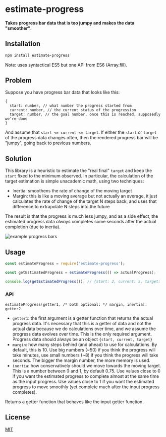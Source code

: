 # estimate-progress

**Takes progress bar data that is too jumpy and makes the data "smoother"**.

## Installation

```sh
npm install estimate-progress
```

Note: uses syntactical ES5 but one API from ES6 (Array.fill).

## Problem

Suppose you have progress bar data that looks like this:

```
{
  start: number, // what number the progress started from
  current: number, // the current status of the progression
  target: number, // the goal number, once this is reached, supposedly we're done
}
```

And assume that `start <= current <= target`. If either the `start` or `target` of the progress data changes often, then the rendered progress bar will be "jumpy", going back to previous numbers.

## Solution

This library is a heuristic to estimate the "real final" `target` and keep the `start` fixed to the minimum observed. In particular, the calculation of the target estimation is simple unacademic math, using two techniques:

- Inertia: smoothens the rate of change of the moving target
- Margin: this is like a moving average but not actually an average, it just calculates the rate of change of the target N steps back, and uses that difference to extrapolate N steps into the future

The result is that the progress is much less jumpy, and as a side effect, the estimated progress data *always* completes some seconds after the actual completion (due to inertia).

![example progress bars](example.gif)

## Usage

```js
const estimateProgress = require('estimate-progress');

const getEstimatedProgress = estimateProgress(() => actualProgress);

console.log(getEstimatedProgress()); // {start: 2, current: 5, target: 9}
```

### API

`estimateProgress(getter1, /* both optional: */ margin, inertia): getter2`

- `getter1`: the first argument is a getter function that returns the actual progress data. It's necessary that this is a getter of data and not the actual data because we do calculations over time, and we assume the progress data evolves over time. This is the only required argument. Progress data should always be an object `{start, current, target}`
- `margin`: how many steps behind (and ahead) to use for calculations. By default, this is 10. Use big numbers (~50) if you think the progress will take minutes, use small numbers (~8) if you think the progress will take seconds. The bigger the margin number, the more memory is used.
- `inertia`: how conservatively should we move towards the moving target. This is a number between 0 and 1, by default 0.75. Use values close to 0 if you want the estimated progress to complete almost at the same time as the input progress. Use values close to 1 if you want the estimated progress to move smoothly (yet complete much after the input progress completes).

Returns a getter function that behaves like the input getter function.

## License

[MIT](LICENSE)